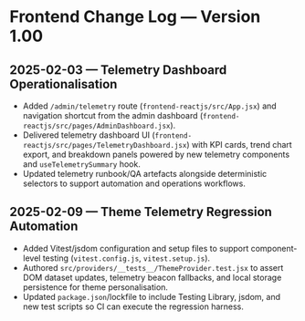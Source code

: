 # Frontend Change Log — Version 1.00

## 2025-02-03 — Telemetry Dashboard Operationalisation
- Added `/admin/telemetry` route (`frontend-reactjs/src/App.jsx`) and navigation shortcut from the admin dashboard (`frontend-reactjs/src/pages/AdminDashboard.jsx`).
- Delivered telemetry dashboard UI (`frontend-reactjs/src/pages/TelemetryDashboard.jsx`) with KPI cards, trend chart export, and breakdown panels powered by new telemetry components and `useTelemetrySummary` hook.
- Updated telemetry runbook/QA artefacts alongside deterministic selectors to support automation and operations workflows.

## 2025-02-09 — Theme Telemetry Regression Automation
- Added Vitest/jsdom configuration and setup files to support component-level testing (`vitest.config.js`, `vitest.setup.js`).
- Authored `src/providers/__tests__/ThemeProvider.test.jsx` to assert DOM dataset updates, telemetry beacon fallbacks, and local storage persistence for theme personalisation.
- Updated `package.json`/lockfile to include Testing Library, jsdom, and new test scripts so CI can execute the regression harness.
